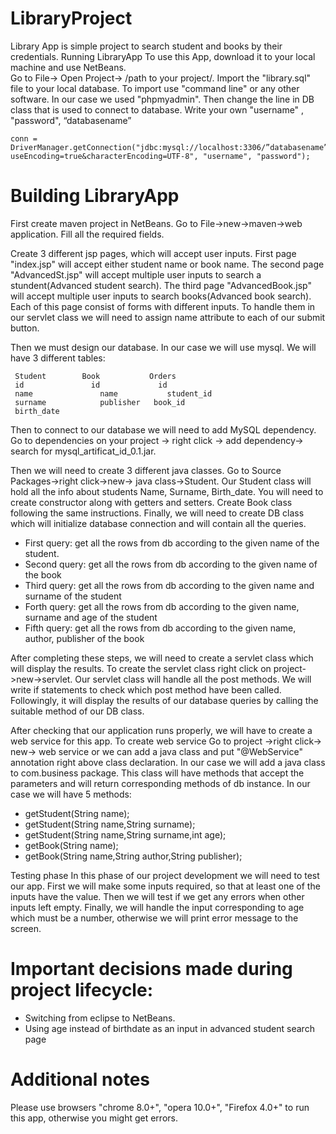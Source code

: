 # LibraryProject
Library App is simple project to search student and books by their credentials.
Running LibraryApp
To use this App, download it to your local machine and use NetBeans.        
Go to File-> Open Project-> /path to your project/.
Import the "library.sql" file to your local database. To import use "command line" or any other software. In our case we used "phpmyadmin".
Then change the line in DB class that is used to connect to database. Write your own "username" , "password", “databasename”
```
conn = DriverManager.getConnection("jdbc:mysql://localhost:3306/”databasename”?useEncoding=true&characterEncoding=UTF-8", "username", "password");
```

# Building LibraryApp

First create maven project in NetBeans. Go to File->new->maven->web application.
Fill all the required fields.

Create 3 different jsp pages, which will accept user inputs. First page "index.jsp" will accept either student name or book name.
The second page "AdvancedSt.jsp" will accept multiple user inputs to search a stundent(Advanced student search).
The third page "AdvancedBook.jsp" will accept multiple user inputs to search books(Advanced book search).
Each of this page consist of forms with different inputs. To handle them in our servlet class 
we will need to assign name attribute to each of our submit button.

Then we must design our database. In our case we will use mysql. We will have 3 different tables:

```
 Student 	  	Book		   Orders
 id			      id		     id
 name		    	name		   student_id
 surname		  	publisher 	book_id
 birth_date
```

Then to connect to our database we will need to add MySQL dependency. 
Go to dependencies on your project -> right click -> add dependency-> search for mysql_artificat_id_0.1.jar.

Then we will need to create 3 different java classes. Go to Source Packages->right click->new-> java class->Student.
Our Student class will hold all the info about students Name, Surname, Birth_date. You will need to create constructor along with getters and setters.
Create Book class following the same instructions.
Finally, we will need to create DB class which will initialize database connection and will contain all the queries.

- First query: get all the rows from db according to the given name of the student.
- Second query: get all the rows from db according to the given name of the book
- Third query: get all the rows from db according to the given name and surname of the student
- Forth query: get all the rows from db according to the given name, surname and age of the student
- Fifth query: get all the rows from db according to the given name, author, publisher of the book

After completing these steps, we will need to create a servlet class which will display the results.
To create the servlet class right click on project->new->servlet.
Our servlet class will handle all the post methods. We will write if statements to check which post method have been called.
Followingly, it will display the results of our database queries by calling the suitable method of our DB class.

After checking that our application runs properly, we will have to create a web service for this app. To create web service Go to project ->right click-> new-> web service or we can add a java class and put "@WebService" annotation right above class declaration.
In our case we will add a java class to com.business package. 
This class will have methods that accept the parameters and will return corresponding methods of db instance.
In our case we will have 5 methods:
- getStudent(String name);
- getStudent(String name,String surname);
- getStudent(String name,String surname,int age);
- getBook(String name);
- getBook(String name,String author,String publisher);

Testing phase
In this phase of our project development we will need to test our app. First we will make some inputs required, so that at least one of the inputs have the value.
Then we will test if we get any errors when other inputs left empty. Finally, we will handle the input corresponding to age which must be a number, otherwise we will print error message to the screen.



# Important decisions made during project lifecycle:

- Switching from eclipse to NetBeans.
- Using age instead of birthdate as an input in advanced student search page

# Additional notes
Please use browsers "chrome 8.0+", "opera 10.0+", "Firefox 4.0+" to run this app, otherwise you might get errors.



